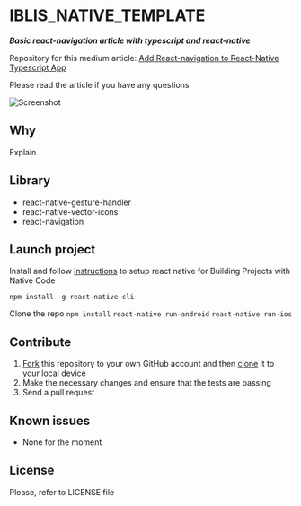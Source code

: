 # IBLIS_NATIVE_TEMPLATE

_**Basic react-navigation article with typescript and react-native**_

Repository for this medium article: [Add React-navigation to React-Native Typescript App](https://medium.com/@vdelacou/add-react-navigation-to-react-native-typescript-app-d1cf855b3fe7)

Please read the article if you have any questions

![Screenshot](https://cdn-images-1.medium.com/max/800/1*whhaTZGODXwyyeK_vQ_fpg.gif)

## Why

Explain

## Library

- react-native-gesture-handler
- react-native-vector-icons
- react-navigation

## Launch project

Install and follow [instructions](https://facebook.github.io/react-native/docs/getting-started) to setup react native for Building Projects with Native Code

`npm install -g react-native-cli`

Clone the repo
`npm install`
`react-native run-android`
`react-native run-ios`

## Contribute

1.  [Fork](https://help.github.com/articles/fork-a-repo/) this repository to your own GitHub account and then [clone](https://help.github.com/articles/cloning-a-repository/) it to your local device
2.  Make the necessary changes and ensure that the tests are passing
3.  Send a pull request

## Known issues

- None for the moment

## License

Please, refer to LICENSE file
